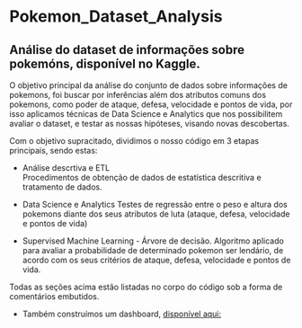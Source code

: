 # Pokemon_Dataset_Analysis
## Análise do dataset de informações sobre pokemóns, disponível no Kaggle.


O objetivo principal da análise do conjunto de dados sobre informações de pokemons, foi buscar por inferências além dos atributos comuns dos pokemons, como poder de ataque, defesa, velocidade e pontos de vida, por isso aplicamos técnicas de Data Science e Analytics que nos possibilitem avaliar o dataset, e testar as nossas hipóteses, visando novas descobertas. 

Com o objetivo supracitado, dividimos o nosso código em 3 etapas principais, sendo estas: 

* Análise descrtiva e ETL  
    Procedimentos de obtenção de dados de estatística descritiva e tratamento de dados.

* Data Science e Analytics 
    Testes de regressão entre o peso e altura dos pokemons diante dos seus atributos de luta (ataque, defesa, velocidade e pontos de vida)

* Supervised Machine Learning - Árvore de decisão.
    Algoritmo aplicado para avaliar a probabilidade de determinado pokemon ser lendário, de acordo com os seus critérios de ataque, defesa,          velocidade e pontos de vida.

Todas as seções acima estão listadas no corpo do código sob a forma de comentários embutidos. 


* Também construímos um dashboard, [disponível aqui:](https://lookerstudio.google.com/reporting/1be4348a-4ab1-40b4-b660-431747beb420/page/b8CXD)
